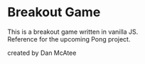 # Breakout Game
This is a breakout game written in vanilla JS.  
Reference for the upcoming Pong project.

created by Dan McAtee

